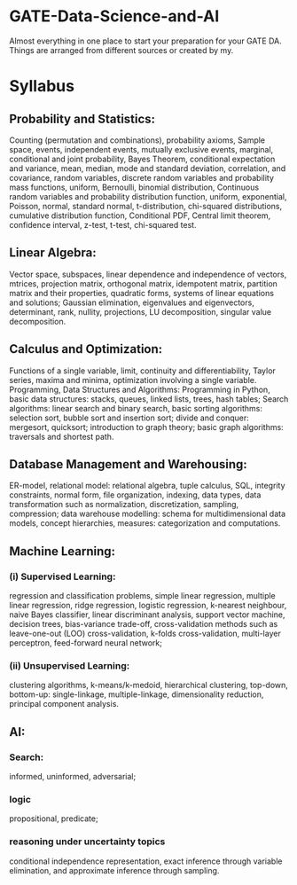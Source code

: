 # GATE-Data-Science-and-AI
Almost everything in one place to start your preparation for your GATE DA. Things are arranged from different sources or created by my. 
# Syllabus
## Probability and Statistics: 
Counting (permutation and combinations), probability axioms, Sample space, events, independent events,
mutually exclusive events, marginal, conditional and joint probability, Bayes Theorem, conditional expectation and variance, mean, median,
mode and standard deviation, correlation, and covariance, random variables, discrete random
variables and probability mass functions, uniform, Bernoulli, binomial distribution, Continuous
random variables and probability distribution function, uniform, exponential, Poisson, normal,
standard normal, t-distribution, chi-squared distributions, cumulative distribution function,
Conditional PDF, Central limit theorem, confidence interval, z-test, t-test, chi-squared test.
## Linear Algebra: 
Vector space, subspaces, linear dependence and independence of vectors,
mtrices, projection matrix, orthogonal matrix, idempotent matrix, partition matrix and their
properties, quadratic forms, systems of linear equations and solutions; Gaussian elimination,
eigenvalues and eigenvectors, determinant, rank, nullity, projections, LU decomposition,
singular value decomposition.
## Calculus and Optimization: 
Functions of a single variable, limit, continuity and differentiability,
Taylor series, maxima and minima, optimization involving a single variable.
Programming, Data Structures and Algorithms: Programming in Python, basic data structures:
stacks, queues, linked lists, trees, hash tables; Search algorithms: linear search and binary
search, basic sorting algorithms: selection sort, bubble sort and insertion sort; divide and
conquer: mergesort, quicksort; introduction to graph theory; basic graph algorithms: traversals
and shortest path.
## Database Management and Warehousing: 
ER-modeI, relational model: relational algebra,
tuple calculus, SQL, integrity constraints, normal form, file organization, indexing, data types,
data transformation such as normalization, discretization, sampling, compression; data
warehouse modelling: schema for multidimensional data models, concept hierarchies,
measures: categorization and computations.
## Machine Learning: 
### (i) Supervised Learning: 
regression and classification problems, simple
linear regression, multiple linear regression, ridge regression, logistic regression, k-nearest
neighbour, naive Bayes classifier, linear discriminant analysis, support vector machine,
decision trees, bias-variance trade-off, cross-validation methods such as leave-one-out (LOO)
cross-validation, k-folds cross-validation, multi-layer perceptron, feed-forward neural
network; 
### (ii) Unsupervised Learning: 
clustering algorithms, k-means/k-medoid, hierarchical
clustering, top-down, bottom-up: single-linkage, multiple-linkage, dimensionality reduction,
principal component analysis.
## AI: 
### Search: 
informed, uninformed, adversarial; 
### logic
propositional, predicate; 
### reasoning under uncertainty topics
conditional independence representation, exact inference through
variable elimination, and approximate inference through sampling.
